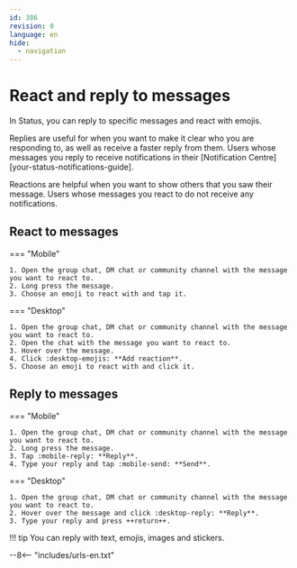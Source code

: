 ```yaml
---
id: 386
revision: 0
language: en
hide:
  - navigation
---
```


# React and reply to messages

In Status, you can reply to specific messages and react with emojis.

Replies are useful for when you want to make it clear who you are responding to, as well as receive a faster reply from them. Users whose messages you reply to receive notifications in their [Notification Centre][your-status-notifications-guide].

Reactions are helpful when you want to show others that you saw their message. Users whose messages you react to do not receive any notifications.

## React to messages

=== "Mobile"

    1. Open the group chat, DM chat or community channel with the message you want to react to.
    2. Long press the message.
    3. Choose an emoji to react with and tap it.

=== "Desktop"

    1. Open the group chat, DM chat or community channel with the message you want to react to.
    2. Open the chat with the message you want to react to.
    3. Hover over the message.
    4. Click :desktop-emojis: **Add reaction**.
    5. Choose an emoji to react with and click it.

## Reply to messages

=== "Mobile"

    1. Open the group chat, DM chat or community channel with the message you want to react to.
    2. Long press the message.
    3. Tap :mobile-reply: **Reply**.
    4. Type your reply and tap :mobile-send: **Send**. 

=== "Desktop"

    1. Open the group chat, DM chat or community channel with the message you want to react to.
    2. Hover over the message and click :desktop-reply: **Reply**.
    3. Type your reply and press ++return++.

!!! tip
    You can reply with text, emojis, images and stickers.

--8<-- "includes/urls-en.txt"
